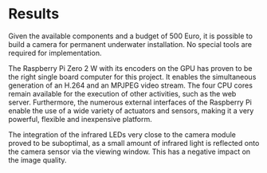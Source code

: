 ---
---

# Results 

Given the available components and a budget of 500 Euro, it is possible to build a camera for permanent underwater installation. No special tools are required for implementation. 

The Raspberry Pi Zero 2 W with its encoders on the GPU has proven to be the right single board computer for this project. It enables the simultaneous generation of an H.264 and an MPJPEG video stream. The four CPU cores remain available for the execution of other activities, such as the web server. Furthermore, the numerous external interfaces of the Raspberry Pi enable the use of a wide variety of actuators and sensors, making it a very powerful, flexible and inexpensive platform.

The integration of the infrared LEDs very close to the camera module proved to be suboptimal, as a small amount of infrared light is reflected onto the camera sensor via the viewing window. This has a negative impact on the image quality. 
